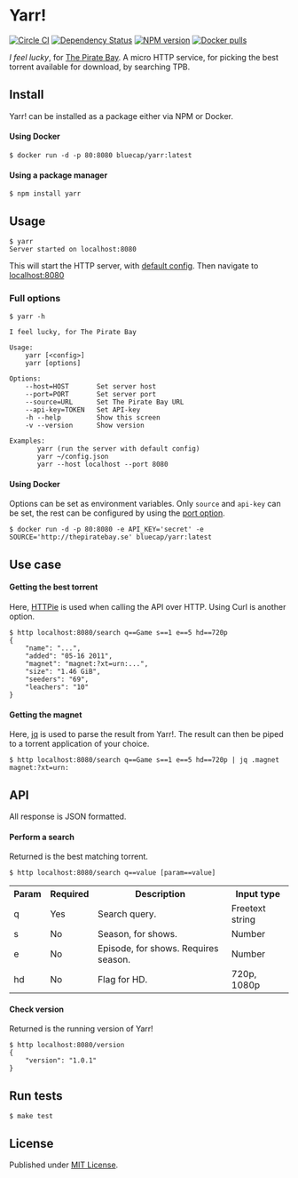 # Yarr!

[![Circle CI](https://img.shields.io/circleci/project/bluecap-se/yarr.svg)](https://circleci.com/gh/bluecap-se/yarr)
[![Dependency Status](https://img.shields.io/gemnasium/bluecap-se/yarr.svg)](https://gemnasium.com/bluecap-se/yarr)
[![NPM version](https://img.shields.io/npm/v/yarr.svg)](https://www.npmjs.com/package/yarr)
[![Docker pulls](https://img.shields.io/docker/pulls/bluecap/yarr.svg)](https://registry.hub.docker.com/u/bluecap/yarr/)


*I feel lucky*, for [The Pirate Bay](https://thepiratebay.se/). A micro HTTP service,
for picking the best torrent available for download, by searching TPB.

## Install

Yarr! can be installed as a package either via NPM or Docker.

#### Using Docker

```console
$ docker run -d -p 80:8080 bluecap/yarr:latest
```

#### Using a package manager

```console
$ npm install yarr
```

## Usage

```console
$ yarr
Server started on localhost:8080
```

This will start the HTTP server, with [default config](https://github.com/bluecap-se/yarr/blob/master/lib/defaults.json).
Then navigate to [localhost:8080](http://localhost:8080)

### Full options

```console
$ yarr -h

I feel lucky, for The Pirate Bay

Usage:
    yarr [<config>]
    yarr [options]

Options:
    --host=HOST       Set server host
    --port=PORT       Set server port
    --source=URL      Set The Pirate Bay URL
    --api-key=TOKEN   Set API-key
    -h --help         Show this screen
    -v --version      Show version

Examples:
       yarr (run the server with default config)
       yarr ~/config.json
       yarr --host localhost --port 8080
```

#### Using Docker

Options can be set as environment variables. Only `source` and `api-key` can be set, the rest
can be configured by using the [port option](https://docs.docker.com/reference/commandline/run/).

```console
$ docker run -d -p 80:8080 -e API_KEY='secret' -e SOURCE='http://thepiratebay.se' bluecap/yarr:latest
```

## Use case

#### Getting the best torrent

Here, [HTTPie](https://github.com/jakubroztocil/httpie) is used when calling the API over HTTP. Using Curl is another option.

```console
$ http localhost:8080/search q==Game s==1 e==5 hd==720p
{
    "name": "...",
    "added": "05-16 2011",
    "magnet": "magnet:?xt=urn:...",
    "size": "1.46 GiB",
    "seeders": "69",
    "leachers": "10"
}
```

#### Getting the magnet

Here, [jq](http://stedolan.github.io/jq/) is used to parse the result from Yarr!. The result can then be piped to a torrent application of your choice.

```console
$ http localhost:8080/search q==Game s==1 e==5 hd==720p | jq .magnet
magnet:?xt=urn:
```

## API

All response is JSON formatted.

#### Perform a search
Returned is the best matching torrent.

```console
$ http localhost:8080/search q==value [param==value]
```

<table>
    <tr>
        <th>Param</th>
        <th>Required</th>
        <th>Description</th>
        <th>Input type</th>
    </tr>
    <tr>
        <td>q</td>
        <td>Yes</td>
        <td>Search query.</td>
        <td>Freetext string</td>
    </tr>
    <tr>
        <td>s</td>
        <td>No</td>
        <td>Season, for shows.</td>
        <td>Number</td>
    </tr>
    <tr>
        <td>e</td>
        <td>No</td>
        <td>Episode, for shows. Requires season.</td>
        <td>Number</td>
    </tr>
    <tr>
        <td>hd</td>
        <td>No</td>
        <td>Flag for HD.</td>
        <td>720p, 1080p</td>
    </tr>
</table>

#### Check version
Returned is the running version of Yarr!

```console
$ http localhost:8080/version
{
    "version": "1.0.1"
}
```

## Run tests

```console
$ make test
```

## License

Published under [MIT License](https://github.com/bluecap-se/yarr/blob/master/LICENSE).
